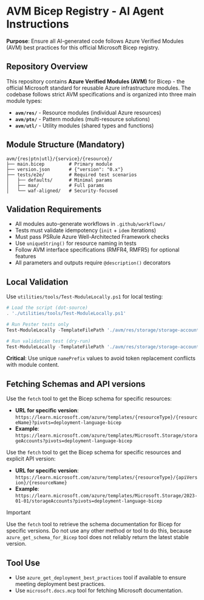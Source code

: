 # AVM Bicep Registry - AI Agent Instructions

**Purpose**: Ensure all AI-generated code follows Azure Verified Modules (AVM) best practices for this official Microsoft Bicep registry.

## Repository Overview

This repository contains **Azure Verified Modules (AVM)** for Bicep - the official Microsoft standard for reusable Azure infrastructure modules. The codebase follows strict AVM specifications and is organized into three main module types:

- **`avm/res/`** - Resource modules (individual Azure resources)
- **`avm/ptn/`** - Pattern modules (multi-resource solutions)
- **`avm/utl/`** - Utility modules (shared types and functions)

## Module Structure (Mandatory)

```
avm/{res|ptn|utl}/{service}/{resource}/
├── main.bicep         # Primary module
├── version.json       # {"version": "0.x"}
├── tests/e2e/         # Required test scenarios
│   ├── defaults/      # Minimal params
│   ├── max/           # Full params
│   └── waf-aligned/   # Security-focused
```

## Validation Requirements

- All modules auto-generate workflows in `.github/workflows/`
- Tests must validate idempotency (`init` + `idem` iterations)
- Must pass PSRule Azure Well-Architected Framework checks
- Use `uniqueString()` for resource naming in tests
- Follow AVM interface specifications (RMFR4, RMFR5) for optional features
- All parameters and outputs require `@description()` decorators

## Local Validation

Use `utilities/tools/Test-ModuleLocally.ps1` for local testing:
```powershell
# Load the script (dot-source)
. './utilities/tools/Test-ModuleLocally.ps1'

# Run Pester tests only
Test-ModuleLocally -TemplateFilePath './avm/res/storage/storage-account' -PesterTest

# Run validation test (dry-run)
Test-ModuleLocally -TemplateFilePath './avm/res/storage/storage-account' -ValidationTest -ValidateOrDeployParameters @{subscriptionId='xxx'; managementGroupId='xxx'}
```
**Critical**: Use unique `namePrefix` values to avoid token replacement conflicts with module content.

## Fetching Schemas and API versions
Use the `fetch` tool to get the Bicep schema for specific resources:

- **URL for specific version**: `https://learn.microsoft.com/azure/templates/{resourceType}/{resourceName}?pivots=deployment-language-bicep`
- **Example**: `https://learn.microsoft.com/azure/templates/Microsoft.Storage/storageAccounts?pivots=deployment-language-bicep`

Use the `fetch` tool to get the Bicep schema for specific resources and explicit API version:

- **URL for specific version**: `https://learn.microsoft.com/azure/templates/{resourceType}/{apiVersion}/{resourceName}`
- **Example**: `https://learn.microsoft.com/azure/templates/Microsoft.Storage/2023-01-01/storageAccounts?pivots=deployment-language-bicep`

> [!IMPORTANT]
> Use the `fetch` tool to retrieve the schema documentation for Bicep for specific versions. Do not use any other method or tool to do this, because `azure_get_schema_for_Bicep` tool does not reliably return the latest stable version.

## Tool Use
- Use `azure_get_deployment_best_practices` tool if available to ensure meeting deployment best practices.
- Use `microsoft.docs.mcp` tool for fetching Microsoft documentation.
